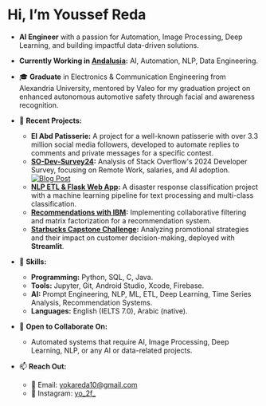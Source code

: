 # Hi, I’m Youssef Reda
-  **AI Engineer** with a passion for Automation, Image Processing, Deep Learning, and building impactful data-driven solutions.
-  **Currently Working in [Andalusia](https://andalusiagroup.net/):** AI, Automation, NLP, Data Engineering.
- 🎓 **Graduate** in Electronics & Communication Engineering from Alexandria University, mentored by Valeo for my graduation project on enhanced autonomous automotive safety through facial and awareness recognition.
- 💼 **Recent Projects:**
  - **El Abd Patisserie:** A project for a well-known patisserie with over 3.3 million social media followers, developed to automate replies to comments and private messages for a specific contest.
  - **[SO-Dev-Survey24](https://github.com/youssefreda02/SO-Dev-Survey24):** Analysis of Stack Overflow's 2024 Developer Survey, focusing on Remote Work, salaries, and AI adoption.
      [![Blog Post](https://img.shields.io/badge/Blog-Read%20Now-blue)](https://medium.com/@yokareda10/remote-vs-onsite-this-is-what-2024-data-is-telling-us-dc6422e1148f)
  - **[NLP ETL & Flask Web App](https://github.com/youssefreda02/Disaster-Response-Pipeline):** A disaster response classification project with a machine learning pipeline for text processing and multi-class classification.
  - **[Recommendations with IBM](https://github.com/youssefreda02/Recommendations-with-IBM):** Implementing collaborative filtering and matrix factorization for a recommendation system.
  - **[Starbucks Capstone Challenge](https://github.com/youssefreda02/Starbucks-Capstone-Challenge):** Analyzing promotional strategies and their impact on customer decision-making, deployed with **Streamlit**.
- 🧩 **Skills:**  
  - **Programming:** Python, SQL, C, Java.
  - **Tools:** Jupyter, Git, Android Studio, Xcode, Firebase.
  - **AI:** Prompt Engineering, NLP, ML, ETL, Deep Learning, Time Series Analysis, Recommendation Systems.
  - **Languages:** English (IELTS 7.0), Arabic (native).

- 💬 **Open to Collaborate On:**  
  - Automated systems that require AI, Image Processing, Deep Learning, NLP, or any AI or data-related projects.

- 📫 **Reach Out:**  
  - 📧 Email: yokareda10@gmail.com  
  - 📸 Instagram: [yo_2f_](https://www.instagram.com/yo_2f_)
<!---
youssefreda02/youssefreda02 is a ✨ special ✨ repository because its `README.md` (this file) appears on your GitHub profile.
You can click the Preview link to take a look at your changes.
--->

